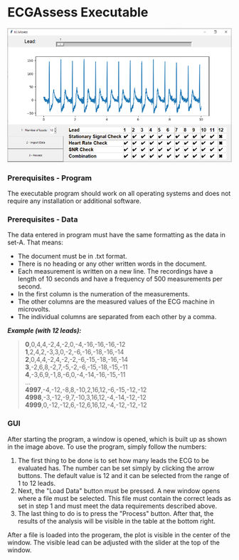 # ECGAssess Executable
![Screenshot](ECGAssessGUI.PNG)

### Prerequisites - Program
The executable program should work on all operating systems and does not require any installation or additional software.

### Prerequisites - Data

The data entered in program must have the same formatting as the data in set-A. That means:

* The document must be in .txt format.
* There is no heading or any other written words in the document.
* Each measurement is written on a new line. The recordings have a length of 10 seconds and have a frequency of 500 measurements per second.
* In the first column is the numeration of the measurements.
* The other columns are the measured values of the ECG machine in microvolts.
* The individual columns are separated from each other by a comma.

***Example (with 12 leads):***
>**0**,0,4,4,-2,4,-2,0,-4,-16,-16,-16,-12\
>**1**,2,4,2,-3,3,0,-2,-6,-16,-18,-16,-14\
>**2**,0,4,4,-2,4,-2,-2,-6,-15,-18,-16,-14\
>**3**,-2,6,8,-2,7,-5,-2,-6,-15,-18,-15,-11\
>**4**,-3,6,9,-1,8,-6,0,-4,-14,-16,-15,-11\
>...\
>**4997**,-4,-12,-8,8,-10,2,16,12,-6,-15,-12,-12\
>**4998**,-3,-12,-9,7,-10,3,16,12,-4,-14,-12,-12\
>**4999**,0,-12,-12,6,-12,6,16,12,-4,-12,-12,-12

### GUI

After starting the program, a window is opened, which is built up as shown in the image above. To use the program, simply follow the numbers:

1. The first thing to be done is to set how many leads the ECG to be evaluated has. The number can be set simply by clicking the arrow buttons. The default value is 12 and it can be selected from the range of 1 to 12 leads.
2. Next, the "Load Data" button must be pressed. A new window opens where a file must be selected. This file must contain the correct leads as set in step 1 and must meet the data requirements described above.
3. The last thing to do is to press the "Process" button. After that, the results of the analysis will be visible in the table at the bottom right.

After a file is loaded into the progeram, the plot is visible in the center of the window. The visible lead can be adjusted with the slider at the top of the window.
